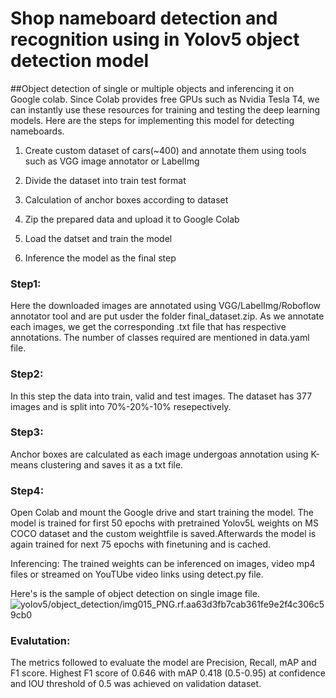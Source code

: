 # Shop nameboard detection and recognition using in Yolov5 object detection model

##Object detection of single or multiple objects and inferencing it on Google colab. Since Colab provides free GPUs such as Nvidia Tesla T4, we can instantly use these resources for training and testing the deep learning models. Here are the steps for implementing this model for detecting nameboards.
1. Create custom dataset of cars(~400) and annotate them using tools such as VGG image annotator or LabelImg

2. Divide the dataset into train test format

3. Calculation of anchor boxes according to dataset

4. Zip the prepared data and upload it to Google Colab

5. Load the datset and train the model

6. Inference the model as the final step

### Step1:
Here the downloaded images are annotated using VGG/LabelImg/Roboflow annotator tool and are put usder the folder final_dataset.zip. As we annotate each images, we get the corresponding .txt file that has respective annotations. The number of classes required are mentioned in data.yaml file.

### Step2:
In this step the data into train, valid and test images. The dataset has 377 images and is split into 70%-20%-10% resepectively.

### Step3:
Anchor boxes are calculated as each image undergoas annotation using K-means clustering and saves it as a txt file.

### Step4:
Open Colab and mount the Google drive and start training the model. The model is trained for first 50 epochs with pretrained Yolov5L weights on MS COCO dataset and the custom weightfile is saved.Afterwards the model is again trained for next 75 epochs with finetuning and is cached. 

Inferencing: The trained weights can be inferenced on images, video mp4 files or streamed on YouTUbe video links using detect.py file. 

Here's is the sample of object detection on single image file. 
![yolov5/object_detection/img015_PNG.rf.aa63d3fb7cab361fe9e2f4c306c59cb0]()

### Evalutation: 
The metrics followed to evaluate the model are Precision, Recall, mAP and F1 score. 
Highest F1 score of 0.646 with mAP 0.418 (0.5-0.95) at confidence and IOU threshold of 0.5 was achieved on validation dataset.


